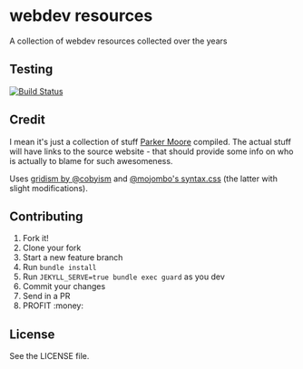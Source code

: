 webdev resources
================

A collection of webdev resources collected over the years

## Testing

[![Build Status](https://travis-ci.org/parkr/webdev.png?branch=gh-pages)](https://travis-ci.org/parkr/webdev)

## Credit

I mean it's just a collection of stuff [Parker Moore](http://parkermoore.de)
compiled. The actual stuff will have links to the source website - that should
provide some info on who is actually to blame for such awesomeness.

Uses [gridism by @cobyism][] and [@mojombo's syntax.css][] (the latter with slight modifications).

[gridism by @cobyism]: http://cobyism.com/gridism/
[@mojombo's syntax.css]: https://github.com/mojombo/mojombo.github.io/blob/master/css/syntax.css

## Contributing

1. Fork it!
2. Clone your fork
3. Start a new feature branch
3. Run `bundle install`
4. Run `JEKYLL_SERVE=true bundle exec guard` as you dev
5. Commit your changes
6. Send in a PR
8. PROFIT :money:

## License

See the LICENSE file.
